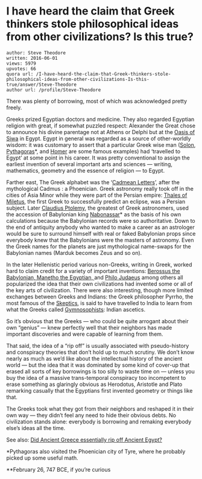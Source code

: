# I have heard the claim that Greek thinkers stole philosophical ideas from other civilizations? Is this true?

	author: Steve Theodore
	written: 2016-06-01
	views: 5979
	upvotes: 66
	quora url: /I-have-heard-the-claim-that-Greek-thinkers-stole-philosophical-ideas-from-other-civilizations-Is-this-true/answer/Steve-Theodore
	author url: /profile/Steve-Theodore


There was plenty of borrowing, most of which was acknowledged pretty freely.

Greeks prized Egyptian doctors and medicine. They also regarded Egyptian religion with great, if somewhat puzzled respect: Alexander the Great chose to announce his divine parentage not at Athens or Delphi but at the [Oasis of Siwa](http://www.greece.org/alexandria/alexander/Pages/siwa.html) in Egypt. Egypt in general was regarded as a source of other-worldly wisdom: it was customary to assert that a particular Greek wise man ([Solon](http://oilismastery.blogspot.com/2009/02/wisdom-of-egypt-and-solon-in-platos.html), [Pythagoras](http://www.storyofmathematics.com/greek_pythagoras.html)*, and [Homer](http://www.livius.org/articles/person/homer/) are some famous examples) had ‘travelled to Egypt’ at some point in his career. It was pretty conventional to assign the earliest invention of several important arts and sciences — writing, mathematics, geometry and the essence of religion — to Egypt.

Farther east, The Greek alphabet was the ‘[Cadmean Letters](https://en.wikipedia.org/wiki/History_of_the_Greek_alphabet)’, after the mythological Cadmus : a Phoenician. Greek astronomy really took off in the cities of Asia Minor while they were part of the Persian empire: [Thales of Miletus](http://www.iep.utm.edu/thales/), the first Greek to successfully predict an eclipse, was a Persian subject. Later [Claudius Ptolemy](http://www.britannica.com/biography/Ptolemy), the greatest of Greek astronomers, used the accession of Babylonian king [Nabonassar](https://en.wikipedia.org/wiki/Nabonassar)* as the basis of his own calculations because the Babylonian records were so authoritative. Down to the end of antiquity anybody who wanted to make a career as an astrologer would be sure to surround himself with real or faked Babylonian props since everybody knew that the Babylonians were the masters of astronomy. Even the Greek names for the planets are just mythological name-swaps for the Babylonian names (Marduk becomes Zeus and so on).

In the later Hellenistic period various non-Greeks, writing in Greek, worked hard to claim credit for a variety of important inventions: [Berossus the Babylonian, Manetho the Egyptian, ](http://www.livius.org/articles/person/berossus/)and [Philo Judaeus](http://www.britannica.com/biography/Philo-Judaeus) among others all popularized the idea that their own civilizations had invented some or all of the key arts of civilization. There were also interesting, though more limited exchanges between Greeks and Indians: the Greek philosopher Pyrrho, the most famous of the [Skeptics](https://en.wikipedia.org/wiki/Pyrrhonism), is said to have travelled to India to learn from what the Greeks called [Gymnosophists](https://en.wikipedia.org/wiki/Gymnosophists): Indian ascetics.

So it’s obvious that the Greeks — who could be quite arrogant about their own “genius” — knew perfectly well that their neighbors has made important discoveries and were capable of learning from them.

That said, the idea of a “rip off” is usually associated with pseudo-history and conspiracy theories that don’t hold up to much scrutiny. We don’t know nearly as much as we’d like about the intellectual history of the ancient world — but the idea that it was dominated by some kind of cover-up that erased all sorts of key borrowings is too silly to waste time on — unless you buy the idea of a massive trans-temporal conspiracy too incompetent to erase something as glaringly obvious as Herodotus, Aristotle and Plato remarking casually that the Egyptians first invented geometry or things like that.

The Greeks took what they got from their neighbors and reshaped it in their own way — they didn’t feel any need to hide their obvious debts. No civilization stands alone: everybody is borrowing and remaking everybody else’s ideas all the time.

See also: [Did Ancient Greece essentially rip off Ancient Egypt?](https://www.quora.com/Did-Ancient-Greece-essentially-rip-off-Ancient-Egypt)



*Pythagoras also visited the Phoenician city of Tyre, where he probably picked up some useful math.

**February 26, 747 BCE, if you’re curious


